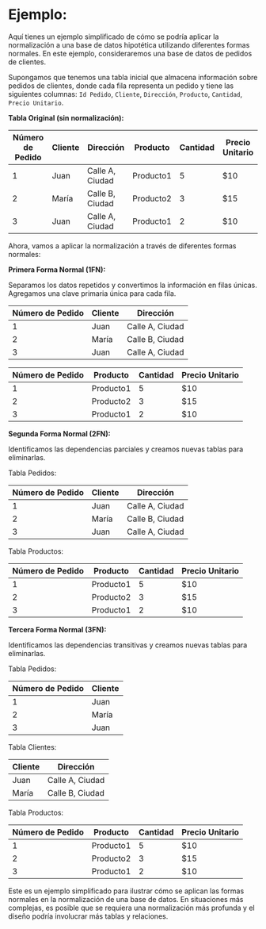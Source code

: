 # Ejemplo: 

Aquí tienes un ejemplo simplificado de cómo se podría aplicar la normalización a una base de datos hipotética utilizando diferentes formas normales. En este ejemplo, consideraremos una base de datos de pedidos de clientes.

Supongamos que tenemos una tabla inicial que almacena información sobre pedidos de clientes, donde cada fila representa un pedido y tiene las siguientes columnas: `Id Pedido`, `Cliente`, `Dirección`, `Producto`, `Cantidad`, `Precio Unitario`.

**Tabla Original (sin normalización):**

| Número de Pedido | Cliente | Dirección         | Producto | Cantidad | Precio Unitario |
|------------------|---------|-------------------|----------|----------|-----------------|
| 1                | Juan    | Calle A, Ciudad   | Producto1| 5        | $10             |
| 2                | María   | Calle B, Ciudad   | Producto2| 3        | $15             |
| 3                | Juan    | Calle A, Ciudad   | Producto1| 2        | $10             |

Ahora, vamos a aplicar la normalización a través de diferentes formas normales:

**Primera Forma Normal (1FN):**

Separamos los datos repetidos y convertimos la información en filas únicas. Agregamos una clave primaria única para cada fila.

| Número de Pedido | Cliente | Dirección        |
|------------------|---------|------------------|
| 1                | Juan    | Calle A, Ciudad  |
| 2                | María   | Calle B, Ciudad  |
| 3                | Juan    | Calle A, Ciudad  |

| Número de Pedido | Producto | Cantidad | Precio Unitario |
|------------------|----------|----------|-----------------|
| 1                | Producto1| 5        | $10             |
| 2                | Producto2| 3        | $15             |
| 3                | Producto1| 2        | $10             |

**Segunda Forma Normal (2FN):**

Identificamos las dependencias parciales y creamos nuevas tablas para eliminarlas.

Tabla Pedidos:

| Número de Pedido | Cliente | Dirección        |
|------------------|---------|------------------|
| 1                | Juan    | Calle A, Ciudad |
| 2                | María   | Calle B, Ciudad |
| 3                | Juan    | Calle A, Ciudad |

Tabla Productos:

| Número de Pedido | Producto | Cantidad | Precio Unitario |
|------------------|----------|----------|-----------------|
| 1                | Producto1| 5        | $10             |
| 2                | Producto2| 3        | $15             |
| 3                | Producto1| 2        | $10             |

**Tercera Forma Normal (3FN):**

Identificamos las dependencias transitivas y creamos nuevas tablas para eliminarlas.

Tabla Pedidos:

| Número de Pedido | Cliente |
|------------------|---------|
| 1                | Juan    |
| 2                | María   |
| 3                | Juan    |

Tabla Clientes:

| Cliente | Dirección        |
|---------|------------------|
| Juan    | Calle A, Ciudad |
| María   | Calle B, Ciudad |

Tabla Productos:

| Número de Pedido | Producto | Cantidad | Precio Unitario |
|------------------|----------|----------|-----------------|
| 1                | Producto1| 5        | $10             |
| 2                | Producto2| 3        | $15             |
| 3                | Producto1| 2        | $10             |

Este es un ejemplo simplificado para ilustrar cómo se aplican las formas normales en la normalización de una base de datos. En situaciones más complejas, es posible que se requiera una normalización más profunda y el diseño podría involucrar más tablas y relaciones.
